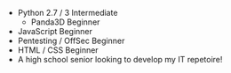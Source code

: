 - Python 2.7 / 3 Intermediate
    - Panda3D Beginner
- JavaScript Beginner
- Pentesting / OffSec Beginner
- HTML / CSS Beginner
- A high school senior looking to develop my IT repetoire!
<!---
TTFreya/TTFreya is a ✨ special ✨ repository because its `README.md` (this file) appears on your GitHub profile.
You can click the Preview link to take a look at your changes.
--->
